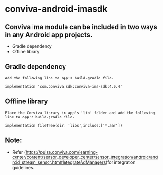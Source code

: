 # conviva-android-imasdk

## Conviva ima module can be included in two ways in any Android app projects.

* Gradle dependency
* Offline library

## Gradle dependency
    Add the following line to app's build.gradle file.
    
    implementation 'com.conviva.sdk:conviva-ima-sdk:4.0.4'
    
## Offline library
    Place the Conviva library in app's 'lib' folder and add the following line to app's build.gradle file.
    
    implementation fileTree(dir: 'libs',include:['*.aar'])
    
    
## Note:  

* Refer (https://pulse.conviva.com/learning-center/content/sensor_developer_center/sensor_integration/android/android_stream_sensor.htm#IntegrateAdManagers)for integration guidelines.
